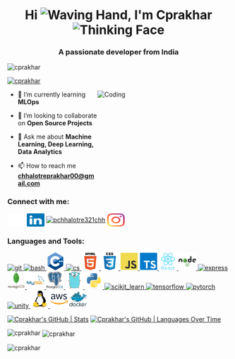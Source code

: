 <h1 align="center">Hi <img src="https://raw.githubusercontent.com/Tarikul-Islam-Anik/Animated-Fluent-Emojis/master/Emojis/Hand%20gestures/Waving%20Hand.png" alt="Waving Hand" width="35" height="35" />, I'm Cprakhar <img src="https://raw.githubusercontent.com/Tarikul-Islam-Anik/Animated-Fluent-Emojis/master/Emojis/Smilies/Thinking%20Face.png" alt="Thinking Face" width="35" height="35" /></h1>
<h3 align="center">A passionate developer from India</h3>

<p align="left"> <img src="https://komarev.com/ghpvc/?username=cprakhar&label=Profile%20views&color=0e75b6&style=flat" alt="cprakhar" /> </p>

<p align="left"> <a href="https://github.com/ryo-ma/github-profile-trophy"><img src="https://github-profile-trophy.vercel.app/?username=cprakhar&theme=darkhub" alt="cprakhar" /></a> </p>
<img align="right" alt="Coding" width="300" height="275" src="https://user-images.githubusercontent.com/74038190/212750996-938b257b-266c-45a7-9af7-655341c0f58b.gif">

- 🌱 I’m currently learning **MLOps**

- 👯 I’m looking to collaborate on **Open Source Projects**

- 💬 Ask me about **Machine Learning, Deep Learning, Data Analytics**

- 📫 How to reach me **chhalotreprakhar00@gmail.com**

<h3 align="left">Connect with me:</h3>
<p align="left">
<a href="https://twitter.com/pchhalotre321" target="blank"><img align="center" src="https://github.com/CLorant/readme-social-icons/raw/main/large/light/twitter-x.svg" alt="pchhalotre321" height="30" width="40" /></a>
<a href="https://linkedin.com/in/prakhar-chhalotre-191687233" target="blank"><img align="center" src="https://github.com/CLorant/readme-social-icons/raw/main/large/filled/linkedin.svg" alt="prakhar-chhalotre-191687233" height="30" width="40" /></a>
<a href="https://kaggle.com/pchhalotre321chh" target="blank"><img align="center" src="https://raw.githubusercontent.com/rahuldkjain/github-profile-readme-generator/master/src/images/icons/Social/kaggle.svg" alt="pchhalotre321chh" height="30" width="40" /></a>
<a href="https://instagram.com/p_chhalotre" target="blank"><img align="center" src="https://github.com/CLorant/readme-social-icons/raw/main/large/colored/instagram.svg" alt="p_chhalotre" height="30" width="40" /></a>
</p>

<h3 align="left">Languages and Tools:</h3>
<p align="left"> <a href="https://git-scm.com/" target="_blank" rel="noreferrer"> <img src="https://www.vectorlogo.zone/logos/git-scm/git-scm-icon.svg" alt="git" width="40" height="40"/> </a> <a href="https://www.gnu.org/software/bash/" target="_blank" rel="noreferrer"> <img src="https://user-images.githubusercontent.com/25181517/192158606-7c2ef6bd-6e04-47cf-b5bc-da2797cb5bda.png" alt="bash" width="40" height="40"/> </a> <a href="https://www.w3schools.com/cpp/" target="_blank" rel="noreferrer"> <img src="https://raw.githubusercontent.com/devicons/devicon/master/icons/cplusplus/cplusplus-original.svg" alt="cplusplus" width="40" height="40"/> </a> <a href="https://www.w3schools/cs/" target="_blank" rel="noreferrer"> <img src="https://user-images.githubusercontent.com/25181517/121405384-444d7300-c95d-11eb-959f-913020d3bf90.png" alt="cs" width="40" height="40"/> </a> <a href="https://www.w3.org/html/" target="_blank" rel="noreferrer"> <img src="https://raw.githubusercontent.com/devicons/devicon/master/icons/html5/html5-original-wordmark.svg" alt="html5" width="40" height="40"/> </a> <a href="https://www.w3schools.com/css/" target="_blank" rel="noreferrer"> <img src="https://raw.githubusercontent.com/devicons/devicon/master/icons/css3/css3-original-wordmark.svg" alt="css3" width="40" height="40"/> </a> <a href="https://developer.mozilla.org/en-US/docs/Web/JavaScript" target="_blank" rel="noreferrer"> <img src="https://raw.githubusercontent.com/devicons/devicon/master/icons/javascript/javascript-original.svg" alt="javascript" width="40" height="40"/> </a> <a href="https://www.typescriptlang.org/" target="_blank" rel="noreferrer"> <img src="https://raw.githubusercontent.com/devicons/devicon/master/icons/typescript/typescript-original.svg" alt="typescript" width="40" height="40"/> </a> <a href="https://reactjs.org/" target="_blank" rel="noreferrer"> <img src="https://raw.githubusercontent.com/devicons/devicon/master/icons/react/react-original-wordmark.svg" alt="react" width="40" height="40"/> </a> <a href="https://nodejs.org" target="_blank" rel="noreferrer"> <img src="https://raw.githubusercontent.com/devicons/devicon/master/icons/nodejs/nodejs-original-wordmark.svg" alt="nodejs" width="40" height="40"/> </a> <a href="https://expressjs.com" target="_blank" rel="noreferrer"> <img src="https://user-images.githubusercontent.com/25181517/183859966-a3462d8d-1bc7-4880-b353-e2cbed900ed6.png" alt="express" width="40" height="40"/> </a> <a href="https://www.mongodb.com/" target="_blank" rel="noreferrer"> <img src="https://raw.githubusercontent.com/devicons/devicon/master/icons/mongodb/mongodb-original-wordmark.svg" alt="mongodb" width="40" height="40"/> </a> <a href="https://www.mysql.com/" target="_blank" rel="noreferrer"> <img src="https://raw.githubusercontent.com/devicons/devicon/master/icons/mysql/mysql-original-wordmark.svg" alt="mysql" width="40" height="40"/> </a> <a href="https://www.postgresql.org" target="_blank" rel="noreferrer"> <img src="https://raw.githubusercontent.com/devicons/devicon/master/icons/postgresql/postgresql-original-wordmark.svg" alt="postgresql" width="40" height="40"/> </a> <a href="https://golang.org" target="_blank" rel="noreferrer"> <img src="https://raw.githubusercontent.com/devicons/devicon/master/icons/go/go-original.svg" alt="go" width="40" height="40"/> </a> <a href="https://www.python.org" target="_blank" rel="noreferrer"> <img src="https://raw.githubusercontent.com/devicons/devicon/master/icons/python/python-original.svg" alt="python" width="40" height="40"/> </a> <a href="https://scikit-learn.org/" target="_blank" rel="noreferrer"> <img src="https://upload.wikimedia.org/wikipedia/commons/0/05/Scikit_learn_logo_small.svg" alt="scikit_learn" width="40" height="40"/> </a> <a href="https://www.tensorflow.org" target="_blank" rel="noreferrer"> <img src="https://www.vectorlogo.zone/logos/tensorflow/tensorflow-icon.svg" alt="tensorflow" width="40" height="40"/> </a> <a href="https://pytorch.org/" target="_blank" rel="noreferrer"> <img src="https://www.vectorlogo.zone/logos/pytorch/pytorch-icon.svg" alt="pytorch" width="40" height="40"/> </a> <a href="https://unity.com/" target="_blank" rel="noreferrer"> <img src="https://user-images.githubusercontent.com/25181517/193427941-9437dbbe-376f-40dc-9573-0ef5c02a26a7.png" alt="unity" width="40" height="40"/> </a> <a href="https://www.linux.org/" target="_blank" rel="noreferrer"> <img src="https://raw.githubusercontent.com/devicons/devicon/master/icons/linux/linux-original.svg" alt="linux" width="40" height="40"/> </a><img src="https://raw.githubusercontent.com/devicons/devicon/master/icons/amazonwebservices/amazonwebservices-original-wordmark.svg" width="40" height="40" alt="aws"> <img src="https://raw.githubusercontent.com/devicons/devicon/master/icons/docker/docker-original-wordmark.svg" width="40 height="40 alt="docker">
</p>

[![Cprakhar's GitHub | Stats](https://stats.quira.sh/Cprakhar/github?theme=dark)](https://quira.sh?utm_source=widgets&utm_campaign=Cprakhar)
[![Cprakhar's GitHub | Languages Over Time](https://stats.quira.sh/Cprakhar/languages-over-time?theme=dark&layout=compact)](https://quira.sh?utm_source=widgets&utm_campaign=Cprakhar)
<p><img align="left" src="https://github-readme-stats.vercel.app/api/top-langs?username=cprakhar&show_icons=true&locale=en&layout=compact&theme=github_dark" alt="cprakhar" /></p>

<p>&nbsp;<img align="center" src="https://github-readme-stats.vercel.app/api?username=cprakhar&show_icons=true&locale=en&theme=github_dark" alt="cprakhar" /></p>

<p><img align="center" src="https://github-readme-streak-stats.herokuapp.com/?user=cprakhar&theme=github_dark" alt="cprakhar" /></p>
